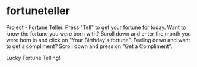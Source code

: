 # fortuneteller
Project - Fortune Teller. 
Press "Tell" to get your fortune for today. 
Want to know the fortune you were born with? Scroll down and enter the month you were born in and click on "Your Birthday's fortune". 
Feeling down and want to get a compliment? Scroll down and press on "Get a Compliment".

Lucky Fortune Telling!
